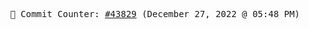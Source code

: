 <p align="center">
    <samp>
        📮 Commit Counter: <a href="https://github.com/Javascript-void0/Javascript-void0/commits/main">#43829</a> (December 27, 2022 @ 05:48 PM)
    </samp>
</p>